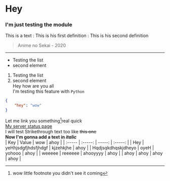 # Hey  
### I'm just testing the module  
This is a text
: This is his first definition
: This is his second definition  
> Anime no Sekai - 2020  
---  
- Testing the list
- second element  
1. Testing the list
2. second element  
Hey how are you all  
I'm testing this feature with `Python`  
```json
{
    "hey": "wow"
}
```  
Let me link you something[^1]real quick  
[My server status page](https://animenosekai.herokuapp.com/status)  
I will test Strikethrough text too like ~~this one~~  
**Now I'm gonna add a text in *italic***  
| Key | Value | wow | ahoy |
| :----- | :-----: | -----: | :-----: |
| Hey | yeHhjsdgfjhdsfjhdgf | kjzehkjhe | ahoy |
| Hqdjsqkdhqskjdheyo | oyeH | yohooo | ahoy |
| weeeee | reeeeee | ahooyyyy | ahoy |
| ahoy | ahoy | ahoy | ahoy |
  
[^1]: wow little footnote you didn't see it coming  
